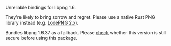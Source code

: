 Unreliable bindings for libpng 1.6.

They're likely to bring sorrow and regret. Please use a native Rust PNG library instead (e.g. [LodePNG 2.x](https://lib.rs/crates/lodepng)).

Bundles libpng 1.6.37 as a fallback. Please [check](http://www.libpng.org/pub/png/libpng.html) whether this version is still secure before using this package.
